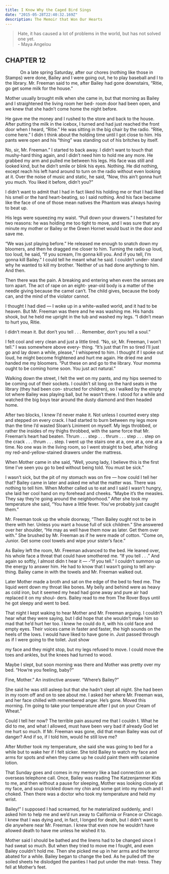 ```yaml
---
title: I Know Why the Caged Bird Sings
date: "2015-05-28T22:40:32.169Z"
description: The Memoir that Won Our Hearts
---
```

> Hate, it has caused a lot of problems in the world, but has not solved one yet.
> <br/>
>         - Maya Angelou

## CHAPTER 12

&nbsp;&nbsp;&nbsp;&nbsp;&nbsp;&nbsp;&nbsp;&nbsp;&nbsp;&nbsp;&nbsp;&nbsp;On a late spring Saturday, after our chores (nothing like those 
in Stamps) were done, Bailey and I were going out, he to play 
baseball and I to the library. Mr. Freeman said to me, after 
Bailey had gone downstairs, “Ritie, go get some milk for the 
house.” 

Mother usually brought milk when she came in, but that 
morning as Bailey and I straightened the living room her bed- 
room door had been open, and we knew that she hadn’t come 
home the night before. 

He gave me the money and I rushed to the store and back 
to the house. After putting the milk in the icebox, I turned 
and had just reached the front door when I heard, “Ritie.” He 
was sitting in the big chair by the radio. “Ritie, come here.” I 
didn t think about the holding time until I got close to him. 
His pants were open and his “thing” was standing out of his 
britches by itself. 

No, sir, Mr. Freeman.” I started to back away. I didn’t 
want to touch that mushy-hard thing again, and I didn’t need 
him to hold me any more. He grabbed my arm and pulled me 
between his legs. His face was still and looked kind, but he 
didn’t smile or blink his eyes. Nothing. He did nothing, 
except reach his left hand around to turn on the radio without 
even looking at it. Over the noise of music and static, he said, 
“Now, this ain’t gonna hurt you much. You liked it before, 
didn’t you?” 

I didn’t want to admit that I had in fact liked his holding 
me or that I had liked his smell or the hard heart-beating, so I 
said nothing. And his face became like the face of one of those 
mean natives the Phantom was always having to beat up. 

His legs were squeezing my waist. “Pull down your 
drawers.” I hesitated for two reasons: he was holding me too 
tight to move, and I was sure that any minute my mother 
or Bailey or the Green Hornet would bust in the door and 
save me. 

“We was just playing before.” He released me enough to 
snatch down my bloomers, and then he dragged me closer to 
him. Turning the radio up loud, too loud, he said, “If you 
scream, I’m gonna kill you. And if you tell, I’m gonna kill 
Bailey.” I could tell he meant what he said. I couldn’t under- 
stand why he wanted to kill my brother. 'Neither of us had 
done anything to him. And then. 

Then there was the pain. A breaking and entering when 
even the senses are torn apart. The act of rape on an eight- 
year-old body is a matter of the needle giving because the 
camel can’t. The child gives, because the body can, and the 
mind of the violator cannot. 

I thought I had died — I woke up in a white-walled world, 
and it had to be heaven. But Mr. Freeman was there and he 
was washing me. His hands shook, but he held me upright in 
the tub and washed my legs. “I didn’t mean to hurt you, Ritie. 



I didn’t mean it. But don’t you tell . . . Remember, don’t you 
tell a soul.” 

I felt cool and very clean and just a little tired. “No, sir, 
Mr. Freeman, I won’t tell.” I was somewhere above every- 
thing. “It’s just that I’m so tired I’ll just go and lay down a 
while, please,” I whispered to him. I thought if I spoke out 
loud, he might become frightened and hurt me again. He 
dried me and handed me my bloomers. “Put these on and go 
to the library. Your momma ought to be coming home soon. 
You just act natural.” 

Walking down the street, I felt the wet on my pants, and 
my hips seemed to be coming out of their sockets. I couldn’t sit 
long on the hard seats in the library (they had been con- 
structed for children), so I walked by the empty lot where 
Bailey was playing ball, but he wasn’t there. I stood for a while 
and watched the big boys tear around the dusty diamond and 
then headed home. 

After two blocks, I knew I’d never make it. Not unless I 
counted every step and stepped on every crack. I had started to 
burn between my legs more than the time I’d wasted Sloan’s 
Liniment on myself. My legs throbbed, or rather the insides of 
my thighs throbbed, with the same force that Mr. Freeman’s 
heart had beaten. Thrum . . . step . . . thrum . . . step . . . step 
on the crack . . . thrum . . . step. I went up the stairs one at a, 
one at a, one at a time. No one was in the living room, so I 
went straight to bed, after hiding my red-and-yellow-stained 
drawers under the mattress. 

When Mother came in she said, “Well, young lady, I 
believe this is the first time I’ve seen you go to bed without 
being told. You must be sick.” 

I wasn’t sick, but the pit of my stomach was on fire — how 
could I tell her that? Bailey came in later and asked me what 
the matter was. There was nothing to tell him. When Mother 
called us to eat and I said I wasn’t hungry, she laid her cool 
hand on my forehead and cheeks. “Maybe it’s the measles. 
They say they’re going around the neighborhood.” After she 
took my temperature she said, “You have a little fever. You’ve 
probably just caught them.” 

Mr. Freeman took up the whole doorway, “Then Bailey 
ought not to be in there with her. Unless you want a house full 
of sick children.” She answered over her shoulder, “He may as 
well have them now as later. Get them over with.” She 
brushed by Mr. Freeman as if he were made of cotton. “Come 
on, Junior. Get some cool towels and wipe your sister’s face.” 

As Bailey left the room, Mr. Freeman advanced to the 
bed. He leaned over, his whole face a threat that could have 
smothered me. “If you tell . . .” And again so softly, I almost 
didn t hear it — -“If you tell.” I couldn’t summon up the energy 
to answer him. He had to know that I wasn’t going to tell any- 
thing. Bailey came in with the towels and Mr. Freeman 
walked out. 

Later Mother made a broth and sat on the edge of the bed 
to feed me. The liquid went down my throat like bones. My 
belly and behind were as heavy as cold iron, but it seemed my 
head had gone away and pure air had replaced it on my shoul- 
ders. Bailey read to me from The Rover Boys until he got 
sleepy and went to bed. 

That night I kept waking to hear Mother and Mr. 
Freeman arguing. I couldn’t hear what they were saying, but I 
did hope that she wouldn’t make him so mad that he’d hurt 
her too. I knew he could do it, with his cold face and empty 
eyes. Their voices came in faster and faster, the high sounds 
on the heels of the lows. I would have liked to have gone in. 
Just passed through as if I were going to the toilet. Just show 



my face and they might stop, but my legs refused to move. I 
could move the toes and ankles, but the knees had turned 
to wood. 

Maybe I slept, but soon morning was there and Mother 
was pretty over my bed. “How’re you feeling, baby?” 

Fine, Mother.” An instinctive answer. “Where’s Bailey?” 

She said he was still asleep but that she hadn’t slept all 
night. She had been in my room off and on to see about me. I 
asked her where Mr. Freeman was, and her face chilled with 
remembered anger. He’s gone. Moved this morning. I’m 
going to take your temperature after I put on your Cream of 
Wheat.” 

Could I tell her now? The terrible pain assured me that I 
couldn t. What he did to me, and what I allowed, must have 
been very bad if already God let me hurt so much. If Mr. 
Freeman was gone, did that mean Bailey was out of danger? 
And if so, if I told him, would he still love me? 

After Mother took my temperature, she said she was 
going to bed for a while but to wake her if I felt sicker. She 
told Bailey to watch my face and arms for spots and when they 
came up he could paint them with calamine lotion. 

That Sunday goes and comes in my memory like a bad 
connection on an overseas telephone call. Once, Bailey was 
reading The Katzenjammer Kids to me, and then without a 
pause for sleeping, Mother was looking closely at my face, and 
soup trickled down my chin and some got into my mouth and 
I choked. Then there was a doctor who took my temperature 
and held my wrist. 

Bailey!” I supposed I had screamed, for he materialized 
suddenly, and I asked him to help me and we’d run away to 
California or France or Chicago. I knew that I was dying and, 
in fact, I longed for death, but I didn’t want to die anywhere
near Mr. Freeman. I knew that even now he wouldn’t have 
allowed death to have me unless he wished it to. 

Mother said I should be bathed and the linens had to be 
changed since I had sweat so much. But when they tried to 
move me I fought, and even Bailey couldn’t hold me. Then 
she picked me up in her arms and the terror abated for a 
while. Bailey began to change the bed. As he pulled off the 
soiled sheets he dislodged the panties I had put under the mat- 
tress. They fell at Mother’s feet. 